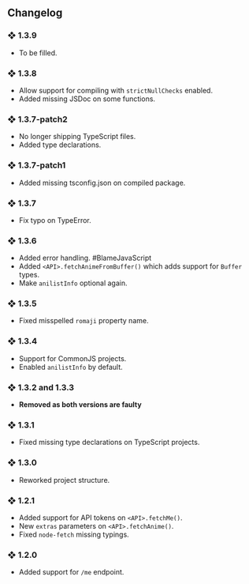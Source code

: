 ## Changelog

### ❖ 1.3.9

   * To be filled.

### ❖ 1.3.8

   * Allow support for compiling with `strictNullChecks` enabled.
   * Added missing JSDoc on some functions.

### ❖ 1.3.7-patch2

   * No longer shipping TypeScript files.
   * Added type declarations.

### ❖ 1.3.7-patch1

   * Added missing tsconfig.json on compiled package.

### ❖ 1.3.7

   * Fix typo on TypeError.

### ❖ 1.3.6

   * Added error handling. #BlameJavaScript
   * Added `<API>.fetchAnimeFromBuffer()` which adds support for `Buffer` types.
   * Make `anilistInfo` optional again.

### ❖ 1.3.5

   * Fixed misspelled `romaji` property name.

### ❖ 1.3.4

   * Support for CommonJS projects.
   * Enabled `anilistInfo` by default.

### ❖ 1.3.2 and 1.3.3

   * **Removed as both versions are faulty**

### ❖ 1.3.1

   * Fixed missing type declarations on TypeScript projects.

### ❖ 1.3.0

   * Reworked project structure.

### ❖ 1.2.1

   * Added support for API tokens on `<API>.fetchMe()`.
   * New `extras` parameters on `<API>.fetchAnime()`.
   * Fixed `node-fetch` missing typings.

### ❖ 1.2.0

   * Added support for `/me` endpoint.
